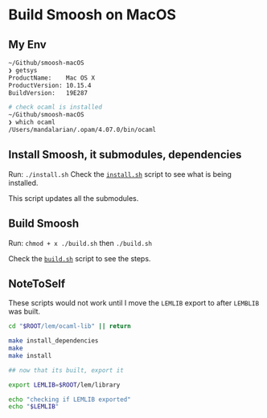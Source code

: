 # Build Smoosh on MacOS 

## My Env

```sh
~/Github/smoosh-macOS
❯ getsys
ProductName:    Mac OS X
ProductVersion: 10.15.4
BuildVersion:   19E287

# check ocaml is installed
~/Github/smoosh-macOS
❯ which ocaml
/Users/mandalarian/.opam/4.07.0/bin/ocaml
```

## Install Smoosh, it submodules, dependencies

Run: `./install.sh`
Check the [`install.sh`](./install.sh) script to see what is being installed.

This script updates all the submodules.

## Build Smoosh

Run: `chmod + x ./build.sh` then `./build.sh`

Check the [`build.sh`](./build.sh) script to see the steps.

## NoteToSelf

These scripts would not work until I move the `LEMLIB` export to after `LEMBLIB` was built.

```sh
cd "$ROOT/lem/ocaml-lib" || return

make install_dependencies
make
make install

## now that its built, export it

export LEMLIB=$ROOT/lem/library

echo "checking if LEMLIB exported"
echo "$LEMLIB"
```
